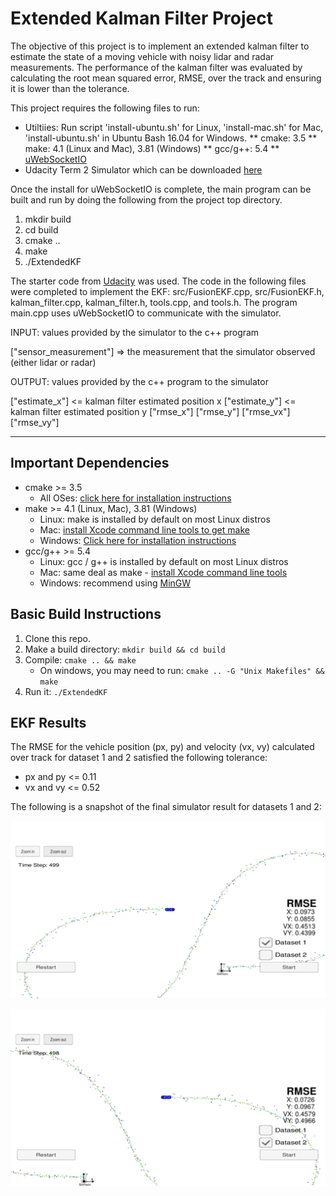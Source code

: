 # Extended Kalman Filter Project

The objective of this project is to implement an extended kalman filter to estimate the state of a moving vehicle with noisy lidar and radar measurements. The performance of the kalman filter was evaluated by calculating the root mean squared error, RMSE, over the track and ensuring it is lower than the tolerance.

[//]: # (Image References)
[image1]: ./Pictures/Results-DS1
[image2]: ./Pictures/Results-DS2

This project requires the following files to run:
* Utiltiies: Run script 'install-ubuntu.sh' for Linux, 'install-mac.sh' for Mac, 'install-ubuntu.sh' in Ubuntu Bash 16.04 for Windows.
 ** cmake: 3.5
 ** make: 4.1 (Linux and Mac), 3.81 (Windows)
 ** gcc/g++: 5.4
 ** [uWebSocketIO](https://github.com/uNetworking/uWebSockets)
* Udacity Term 2 Simulator which can be downloaded [here](https://github.com/udacity/self-driving-car-sim/releases)

Once the install for uWebSocketIO is complete, the main program can be built and run by doing the following from the project top directory.

1. mkdir build
2. cd build
3. cmake ..
4. make
5. ./ExtendedKF

The starter code from [Udacity](https://github.com/udacity/CarND-Extended-Kalman-Filter-Project) was used. The code in the following files were completed to implement the EKF: src/FusionEKF.cpp, src/FusionEKF.h, kalman_filter.cpp, kalman_filter.h, tools.cpp, and tools.h. The program main.cpp uses uWebSocketIO to communicate with the simulator.

INPUT: values provided by the simulator to the c++ program

["sensor_measurement"] => the measurement that the simulator observed (either lidar or radar)


OUTPUT: values provided by the c++ program to the simulator

["estimate_x"] <= kalman filter estimated position x
["estimate_y"] <= kalman filter estimated position y
["rmse_x"]
["rmse_y"]
["rmse_vx"]
["rmse_vy"]

---

## Important Dependencies

* cmake >= 3.5
  * All OSes: [click here for installation instructions](https://cmake.org/install/)
* make >= 4.1 (Linux, Mac), 3.81 (Windows)
  * Linux: make is installed by default on most Linux distros
  * Mac: [install Xcode command line tools to get make](https://developer.apple.com/xcode/features/)
  * Windows: [Click here for installation instructions](http://gnuwin32.sourceforge.net/packages/make.htm)
* gcc/g++ >= 5.4
  * Linux: gcc / g++ is installed by default on most Linux distros
  * Mac: same deal as make - [install Xcode command line tools](https://developer.apple.com/xcode/features/)
  * Windows: recommend using [MinGW](http://www.mingw.org/)

## Basic Build Instructions

1. Clone this repo.
2. Make a build directory: `mkdir build && cd build`
3. Compile: `cmake .. && make` 
   * On windows, you may need to run: `cmake .. -G "Unix Makefiles" && make`
4. Run it: `./ExtendedKF `

## EKF Results

The RMSE for the vehicle position (px, py) and velocity (vx, vy) calculated over track for dataset 1 and 2 satisfied the following tolerance:
* px and py <= 0.11
* vx and vy <= 0.52

The following is a snapshot of the final simulator result for datasets 1 and 2:

![Result-Dataset1][image1]

![Result-Dataset2][image2]

